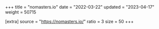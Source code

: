 +++
title = "nomasters.io"
date = "2022-03-22"
updated = "2023-04-17"
weight = 50715

[extra]
source = "https://nomasters.io/"
ratio = 3
size = 50
+++
